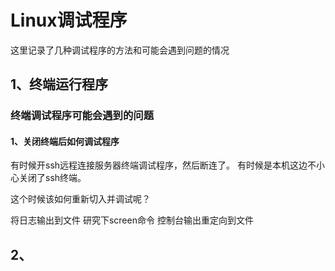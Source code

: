 # Linux调试程序

这里记录了几种调试程序的方法和可能会遇到问题的情况

## 1、终端运行程序

### 终端调试程序可能会遇到的问题

#### 1、关闭终端后如何调试程序

有时候开ssh远程连接服务器终端调试程序，然后断连了。
有时候是本机这边不小心关闭了ssh终端。

这个时候该如何重新切入并调试呢？

将日志输出到文件
研究下screen命令
控制台输出重定向到文件

## 2、

